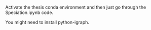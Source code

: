 

Activate the thesis conda environment and then just go through the Speciation.ipynb code.

You might need to install python-igraph.
